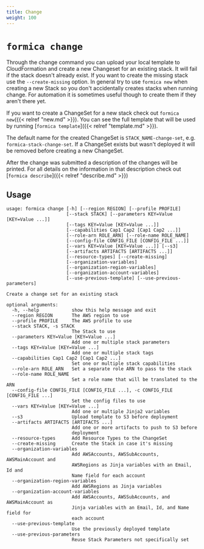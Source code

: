 ```yaml
---
title: Change
weight: 100
---
```


# `formica change`

Through the change command you can upload your local template to CloudFormation and create a new Changeset for an existing stack. It will fail if the stack doesn't already exist. If you want to create the missing stack use the `--create-missing` option. In general try to use `formica new` when creating a new Stack so you don't accidentally creates stacks when running change. For automation it is sometimes useful though to create them if they aren't there yet. 

If you want to create a ChangeSet for a new stack check out `formica new`({{< relref "new.md" >}}). You can see the full template that will be used by running [`formica template`]({{< relref "template.md" >}}).

The default name for the created ChangeSet is `STACK_NAME-change-set`, e.g. `formica-stack-change-set`. If a ChangeSet exists but wasn't deployed it will be removed before creating a new ChangeSet.

After the change was submitted a description of the changes will be printed. For all details on the information in that description check out [`formica describe`]({{< relref "describe.md" >}})

## Usage

```
usage: formica change [-h] [--region REGION] [--profile PROFILE]
                      [--stack STACK] [--parameters KEY=Value [KEY=Value ...]]
                      [--tags KEY=Value [KEY=Value ...]]
                      [--capabilities Cap1 Cap2 [Cap1 Cap2 ...]]
                      [--role-arn ROLE_ARN] [--role-name ROLE_NAME]
                      [--config-file CONFIG_FILE [CONFIG_FILE ...]]
                      [--vars KEY=Value [KEY=Value ...]] [--s3]
                      [--artifacts ARTIFACTS [ARTIFACTS ...]]
                      [--resource-types] [--create-missing]
                      [--organization-variables]
                      [--organization-region-variables]
                      [--organization-account-variables]
                      [--use-previous-template] [--use-previous-parameters]

Create a change set for an existing stack

optional arguments:
  -h, --help            show this help message and exit
  --region REGION       The AWS region to use
  --profile PROFILE     The AWS profile to use
  --stack STACK, -s STACK
                        The Stack to use
  --parameters KEY=Value [KEY=Value ...]
                        Add one or multiple stack parameters
  --tags KEY=Value [KEY=Value ...]
                        Add one or multiple stack tags
  --capabilities Cap1 Cap2 [Cap1 Cap2 ...]
                        Set one or multiple stack capabilities
  --role-arn ROLE_ARN   Set a separate role ARN to pass to the stack
  --role-name ROLE_NAME
                        Set a role name that will be translated to the ARN
  --config-file CONFIG_FILE [CONFIG_FILE ...], -c CONFIG_FILE [CONFIG_FILE ...]
                        Set the config files to use
  --vars KEY=Value [KEY=Value ...]
                        Add one or multiple Jinja2 variables
  --s3                  Upload template to S3 before deployment
  --artifacts ARTIFACTS [ARTIFACTS ...]
                        Add one or more artifacts to push to S3 before
                        deployment
  --resource-types      Add Resource Types to the ChangeSet
  --create-missing      Create the Stack in case it's missing
  --organization-variables
                        Add AWSAccounts, AWSSubAccounts, AWSMainAccount and
                        AWSRegions as Jinja variables with an Email, Id and
                        Name field for each account
  --organization-region-variables
                        Add AWSRegions as Jinja variables
  --organization-account-variables
                        Add AWSAccounts, AWSSubAccounts, and AWSMainAccount as
                        Jinja variables with an Email, Id, and Name field for
                        each account
  --use-previous-template
                        Use the previously deployed template
  --use-previous-parameters
                        Reuse Stack Parameters not specifically set
```

